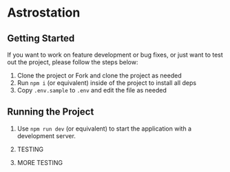 # Astrostation


## Getting Started

If you want to work on feature development or bug fixes, or just want to test 
out the project, please follow the steps below:

1. Clone the project or Fork and clone the project as needed
2. Run `npm i` (or equivalent) inside of the project to install all deps
3. Copy `.env.sample` to `.env` and edit the file as needed


## Running the Project

1. Use `npm run dev` (or equivalent) to start the application with a 
   development server.

2. TESTING

3. MORE TESTING
